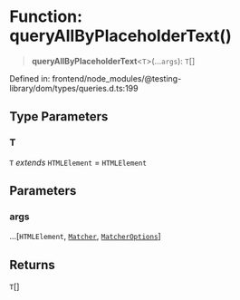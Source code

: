 # Function: queryAllByPlaceholderText()

> **queryAllByPlaceholderText**\<`T`\>(...`args`): `T`[]

Defined in: frontend/node\_modules/@testing-library/dom/types/queries.d.ts:199

## Type Parameters

### T

`T` *extends* `HTMLElement` = `HTMLElement`

## Parameters

### args

...\[`HTMLElement`, [`Matcher`](../type-aliases/Matcher.md), [`MatcherOptions`](../interfaces/MatcherOptions.md)\]

## Returns

`T`[]
